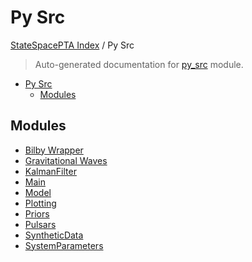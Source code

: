 # Py Src

[StateSpacePTA Index](../README.md#statespacepta-index) /
Py Src

> Auto-generated documentation for [py_src](https://github.com/tomkimpson/StateSpacePTA.jl/blob/pulsar_terms/py_src/__init__.py) module.

- [Py Src](#py-src)
  - [Modules](#modules)

## Modules

- [Bilby Wrapper](./bilby_wrapper.md)
- [Gravitational Waves](./gravitational_waves.md)
- [KalmanFilter](./kalman_filter.md)
- [Main](./main.md)
- [Model](./model.md)
- [Plotting](./plotting.md)
- [Priors](./priors.md)
- [Pulsars](./pulsars.md)
- [SyntheticData](./synthetic_data.md)
- [SystemParameters](./system_parameters.md)